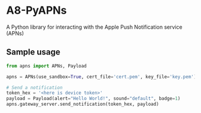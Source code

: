 # A8-PyAPNs 

A Python library for interacting with the Apple Push Notification service 
(APNs)

## Sample usage

```python
from apns import APNs, Payload

apns = APNs(use_sandbox=True, cert_file='cert.pem', key_file='key.pem')

# Send a notification
token_hex = '<here is device token>'
payload = Payload(alert="Hello World!", sound="default", badge=1)
apns.gateway_server.send_notification(token_hex, payload)

